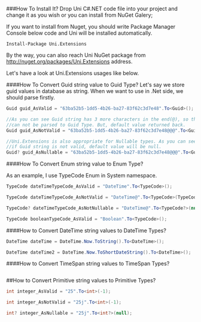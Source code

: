 ###How To Install It?
Drop Uni C#.NET code file into your project and change it as you wish or you can install from NuGet Galery;

If you want to install from Nuget, you should write Package Manager Console below code and Uni will be installed automatically.
```
Install-Package Uni.Extensions
```
By the way, you can also reach Uni NuGet package from http://nuget.org/packages/Uni.Extensions address.

Let's have a look at Uni.Extensions usages like below.

####How To Convert Guid string value to Guid Type?
Let's say we store guid values in database as string. When we want to use in .Net side, we should parse firstly.

```csharp
Guid guid_AsValid = "63ba52b5-1dd5-4b26-ba27-83f62c3d7e48".To<Guid>();

//As you can see Guid string has 3 more characters in the end(@), so this string
//can not be parsed to Guid Type. But, default value returned back.
Guid guid_AsNotValid = "63ba52b5-1dd5-4b26-ba27-83f62c3d7e48@@@".To<Guid>(Guid.Empty);

//Uni.Extensions is also appropriate for Nullable types. As you can see below code, 
//if Guid string is not valid, default value will be null.
Guid? guid_AsNullable = "63ba52b5-1dd5-4b26-ba27-83f62c3d7e48@@@".To<Guid?>(null);
```

####How To Convert Enum string value to Enum Type?

As an example, I use TypeCode Enum in System namespace.

```csharp
TypeCode dateTimeTypeCode_AsValid = "DateTime".To<TypeCode>();

TypeCode dateTimeTypeCode_AsNotValid = "DateTime@".To<TypeCode>(TypeCode.Empty);

TypeCode? dateTimeTypeCode_AsNotNullable = "DateTime@".To<TypeCode?>(null);

TypeCode booleanTypeCode_AsValid = "Boolean".To<TypeCode>();
```

####How to Convert DateTime string values to DateTime Types?

```csharp
DateTime dateTime = DateTime.Now.ToString().To<DateTime>();

DateTime dateTime2 = DateTime.Now.ToShortDateString().To<DateTime>();
```

####How to Convert TimeSpan string values to TimeSpan Types?

```csharp

```

##How to Convert Primitive string values to Primitive Types?

```csharp
int integer_AsValid = "25".To<int>(-1);

int integer_AsNotValid = "25j".To<int>(-1);

int? integer_AsNullable = "25j".To<int?>(null);
```



